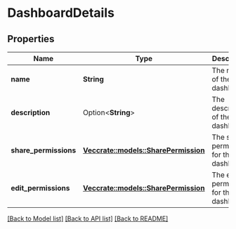 # DashboardDetails

## Properties

Name | Type | Description | Notes
------------ | ------------- | ------------- | -------------
**name** | **String** | The name of the dashboard. | 
**description** | Option<**String**> | The description of the dashboard. | [optional]
**share_permissions** | [**Vec<crate::models::SharePermission>**](SharePermission.md) | The share permissions for the dashboard. | 
**edit_permissions** | [**Vec<crate::models::SharePermission>**](SharePermission.md) | The edit permissions for the dashboard. | 

[[Back to Model list]](../README.md#documentation-for-models) [[Back to API list]](../README.md#documentation-for-api-endpoints) [[Back to README]](../README.md)


